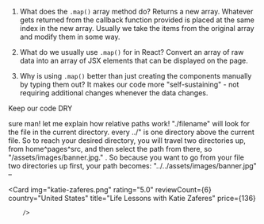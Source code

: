 1. What does the `.map()` array method do?
   Returns a new array. Whatever gets returned from the callback
   function provided is placed at the same index in the new array.
   Usually we take the items from the original array and modify them
   in some way.

2. What do we usually use `.map()` for in React?
   Convert an array of raw data into an array of JSX elements
   that can be displayed on the page.

3. Why is using `.map()` better than just creating the components
   manually by typing them out?
   It makes our code more "self-sustaining" - not requiring
   additional changes whenever the data changes.

Keep our code DRY

sure man! let me explain how relative paths work! "./filename" will look for the file in the current directory. every ../" is one directory above the current file. So to reach your desired directory, you will travel two directories up, from home^pages^src, and then select the path from there, so "/assets/images/banner.jpg." . So because you want to go from your file two directories up first, your path becomes: "../../assets/images/banner.jpg" –

<Card
img="katie-zaferes.png"
rating="5.0"
reviewCount={6}
country="United States"
title="Life Lessons with Katie Zaferes"
price={136}

        />
